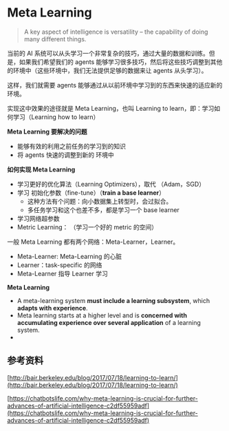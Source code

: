# Meta Learning

> A key aspect of intelligence is versatility – the capability of doing many different things. 



当前的 AI 系统可以从头学习一个非常复杂的技巧，通过大量的数据和训练。但是，如果我们希望我们的 agents 能够学习很多技巧，然后将这些技巧调整到其他的环境中（这些环境中，我们无法提供足够的数据来让 agents 从头学习）。

这样，我们就需要 agents 能够通过从以前环境中学习到的东西来快速的适应新的环境。



实现这中效果的途径就是 Meta Learning，也叫 Learning to learn，即：学习如何学习（Learning how to learn）



**Meta Learning 要解决的问题**

* 能够有效的利用之前任务的学习到的知识
* 将 agents 快速的调整到新的 环境中



**如何实现 Meta Learning**

* 学习更好的优化算法（Learning Optimizers），取代 （Adam，SGD）
* 学习 初始化参数（fine-tune）（**train a base learner**）
  * 这种方法有个问题：向小数据集上转型时，会过拟合。
  * 多任务学习和这个也差不多，都是学习一个 base learner
* 学习网络超参数
* Metric Learning： （学习一个好的 metric 的空间）





一般 Meta Learning 都有两个网络：Meta-Learner，Learner。

* Meta-Learner: Meta-Learning 的心脏
* Learner：task-specific 的网络
* Meta-Learner 指导 Learner 学习



**Meta Learning**

* A meta-learning system **must include a learning subsystem**, which **adapts with experience**.
* Meta learning starts at a higher level and is **concerned with accumulating experience over several application** of a learning system.
* ​









## 参考资料

[http://bair.berkeley.edu/blog/2017/07/18/learning-to-learn/](http://bair.berkeley.edu/blog/2017/07/18/learning-to-learn/)

[https://chatbotslife.com/why-meta-learning-is-crucial-for-further-advances-of-artificial-intelligence-c2df55959adf](https://chatbotslife.com/why-meta-learning-is-crucial-for-further-advances-of-artificial-intelligence-c2df55959adf)

